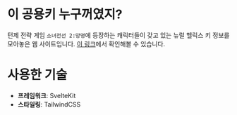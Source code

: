 # 이 공용키 누구꺼였지?

턴제 전략 게임 `소녀전선 2:망명`에 등장하는 캐릭터들이 갖고 있는 뉴럴 헬릭스 키 정보를 모아놓은 웹 사이트입니다.
[이 링크](https://gfl2.lilamaris.kr)에서 확인해볼 수 있습니다.

# 사용한 기술
- **프레임워크**: SvelteKit
- **스타일링**: TailwindCSS
